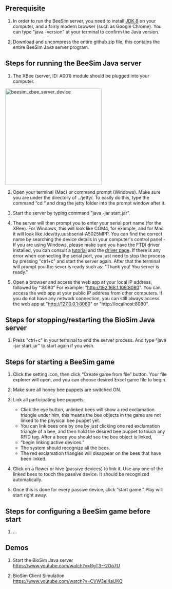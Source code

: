 ## Prerequisite
1. In order to run the BeeSim server, you need to install [JDK 8](http://www.oracle.com/technetwork/java/javase/downloads/index.html) on your computer, and a fairly modern browser (such as Google Chrome). You can type "java -version" at your terminal to confirm the Java version.

2. Download and uncompress the entire github zip file, this contains the entire BeeSim Java server program.

## Steps for running the BeeSim Java server
1. The XBee (server, ID: A001) module should be plugged into your computer.

<img width="300" alt="beesim_xbee_server_device" src="https://user-images.githubusercontent.com/4184020/35123718-6bdf9b3a-fc71-11e7-83f4-7341f77f3ff3.png"/>

2. Open your terminal (Mac) or command prompt (Windows). Make sure you are under the directory of ../jetty/. To easily do this, type the command “cd “ and drag the jetty folder into the prompt window after it.

3. Start the server by typing command "java -jar start.jar".

4. The server will then prompt you to enter your serial port name (for the XBee). For Windows, this will look like COM4, for example, and for Mac it will look like /dev/tty.uusbserial-A5025MPP. You can find the correct name by searching the device details in your computer's control panel - If you are using Windows, please make sure you have the FTDI driver installed, you can consult a [tutorial](https://learn.sparkfun.com/tutorials/how-to-install-ftdi-drivers/windows---quick-and-easy) and the [driver page](http://www.ftdichip.com/Drivers/VCP.htm). If there is any error when connecting the serial port, you just need to stop the process by pressing "ctrl+c" and start the server again. After that the terminal will prompt you the sever is ready such as: "Thank you! You server is ready."

5. Open a browser and access the web app at your local IP address, followed by “:8080” For example: "http://192.168.1.109:8080". You can access the web app at your public IP address from other computers. If you do not have any network connection, you can still always access the web app at "http://127.0.0.1:8080" or "http://localhost:8080".

## Steps for stopping/restarting the BioSim Java server
1. Press "ctrl+c" in your terminal to end the server process. And type "java -jar start.jar" to start again if you wish.

## Steps for starting a BeeSim game
1. Click the setting icon, then click “Create game from file” button. Your file explorer will open, and you can choose desired Excel game file to begin.

2. Make sure all honey bee puppets are switched ON.

3. Link all participating bee puppets:
   * Click the eye button, unlinked bees will show a red exclamation triangle under him, this means the bee objects in the game are not linked to the physical bee puppet yet.
   * You can link bees one by one by just clicking one red exclamation triangle of a bee, and then hold the desired bee puppet to touch any RFID tag. After a beep you should see the bee object is linked, 
   * “begin linking active devices.”
   * The system should recognize all the bees.
   * The red exclamation triangles will disappear on the bees that have been linked.

4. Click on a flower or hive (passive devices) to link it. Use any one of the linked bees to touch the passive device. It should be recognized automatically.

5. Once this is done for every passive device, click “start game.” Play will start right away.

## Steps for configuring a BeeSim game before start
1. ...

## Demos
1) Start the BioSim Java server<br/>
https://www.youtube.com/watch?v=RgT3--2Oo7U

2) BioSim Client Simulation<br/>
https://www.youtube.com/watch?v=CVW3ei4aUKQ
